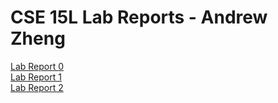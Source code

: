 # CSE 15L Lab Reports - Andrew Zheng
[Lab Report 0](Lab%200/lab-report-0)\
[Lab Report 1](Lab%201/lab-report-1)\
[Lab Report 2](Lab%202/lab-report-2)